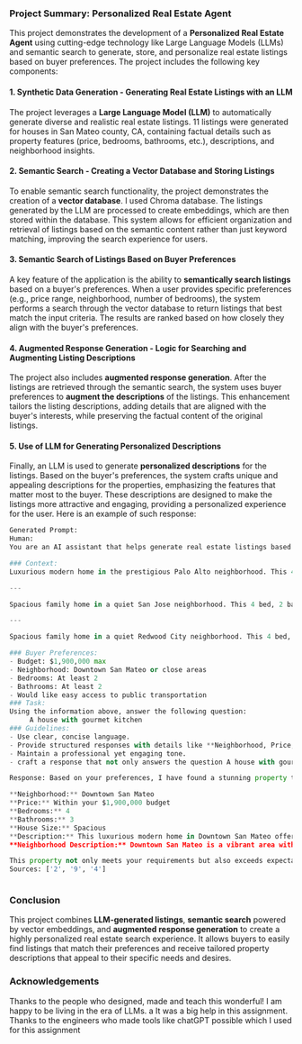 ### **Project Summary: Personalized Real Estate Agent**

This project demonstrates the development of a **Personalized Real Estate Agent** using cutting-edge technology like Large Language Models (LLMs) and semantic search to generate, store, and personalize real estate listings based on buyer preferences. The project includes the following key components:

#### **1. Synthetic Data Generation - Generating Real Estate Listings with an LLM**
The project leverages a **Large Language Model (LLM)** to automatically generate diverse and realistic real estate listings. 11 listings were generated for houses in San Mateo county, CA, containing factual details such as property features (price, bedrooms, bathrooms, etc.), descriptions, and neighborhood insights. 

#### **2. Semantic Search - Creating a Vector Database and Storing Listings**
To enable semantic search functionality, the project demonstrates the creation of a **vector database**. I used Chroma database. The listings generated by the LLM are processed to create embeddings, which are then stored within the database. This system allows for efficient organization and retrieval of listings based on the semantic content rather than just keyword matching, improving the search experience for users. 

#### **3. Semantic Search of Listings Based on Buyer Preferences**
A key feature of the application is the ability to **semantically search listings** based on a buyer's preferences. When a user provides specific preferences (e.g., price range, neighborhood, number of bedrooms), the system performs a search through the vector database to return listings that best match the input criteria. The results are ranked based on how closely they align with the buyer's preferences.

#### **4. Augmented Response Generation - Logic for Searching and Augmenting Listing Descriptions**
The project also includes **augmented response generation**. After the listings are retrieved through the semantic search, the system uses buyer preferences to **augment the descriptions** of the listings. This enhancement tailors the listing descriptions, adding details that are aligned with the buyer's interests, while preserving the factual content of the original listings. 

#### **5. Use of LLM for Generating Personalized Descriptions**
Finally, an LLM is used to generate **personalized descriptions** for the listings. Based on the buyer's preferences, the system crafts unique and appealing descriptions for the properties, emphasizing the features that matter most to the buyer. These descriptions are designed to make the listings more attractive and engaging, providing a personalized experience for the user. Here is an example of such response:
```python
Generated Prompt:
Human: 
You are an AI assistant that helps generate real estate listings based on provided data. 

### Context:
Luxurious modern home in the prestigious Palo Alto neighborhood. This 4 bed, 3 bath property boasts high-end finishes, a gourmet kitchen, and a spacious master suite.

---

Spacious family home in a quiet San Jose neighborhood. This 4 bed, 2 bath property features a large living room, updated kitchen, and a backyard with fruit trees.

---

Spacious family home in a quiet Redwood City neighborhood. This 4 bed, 3 bath property offers a large kitchen, formal dining room, and a backyard perfect for entertaining.

### Buyer Preferences:
- Budget: $1,900,000 max
- Neighborhood: Downtown San Mateo or close areas
- Bedrooms: At least 2
- Bathrooms: At least 2
- Would like easy access to public transportation
### Task:
Using the information above, answer the following question:
     A house with gourmet kitchen
### Guidelines:
- Use clear, concise language.
- Provide structured responses with details like **Neighborhood, Price, Bedrooms, Bathrooms, House Size, Description, and Neighborhood Description**.
- Maintain a professional yet engaging tone.
- craft a response that not only answers the question A house with gourmet kitchen, but also ensures that your explanation is distinct, captivating, and customized to align with the specified preferences. This involves subtly emphasizing aspects of the property that align with what the buyer is looking for.

Response: Based on your preferences, I have found a stunning property that perfectly fits your criteria. 

**Neighborhood:** Downtown San Mateo
**Price:** Within your $1,900,000 budget
**Bedrooms:** 4
**Bathrooms:** 3
**House Size:** Spacious
**Description:** This luxurious modern home in Downtown San Mateo offers a gourmet kitchen that is sure to impress any culinary enthusiast. With high-end finishes and top-of-the-line appliances, this kitchen is a chef's dream. The property features 4 bedrooms, 3 bathrooms, a spacious master suite, and a beautifully landscaped backyard perfect for entertaining. 
**Neighborhood Description:** Downtown San Mateo is a vibrant area with easy access to public transportation, trendy restaurants, shopping centers, and entertainment venues. This upscale neighborhood provides a perfect blend of convenience and luxury, making it an ideal location for those seeking a modern and sophisticated lifestyle. 

This property not only meets your requirements but also exceeds expectations with its gourmet kitchen and upscale features. It truly embodies the essence of luxurious living in the heart of Downtown San Mateo.
Sources: ['2', '9', '4']



```

### **Conclusion**
This project combines **LLM-generated listings**, **semantic search** powered by vector embeddings, and **augmented response generation** to create a highly personalized real estate search experience. It allows buyers to easily find listings that match their preferences and receive tailored property descriptions that appeal to their specific needs and desires.

### **Acknowledgements**
Thanks to the people who designed, made and teach this wonderful! I am happy to be living in the era of LLMs. a It was a big help in this assignment. Thanks to the engineers who made tools like chatGPT possible which I used for this assignment

